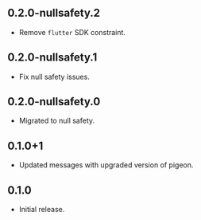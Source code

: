 ## 0.2.0-nullsafety.2

* Remove `flutter` SDK constraint.

## 0.2.0-nullsafety.1

* Fix null safety issues.

## 0.2.0-nullsafety.0

* Migrated to null safety.

## 0.1.0+1

* Updated messages with upgraded version of pigeon.

## 0.1.0

* Initial release.
